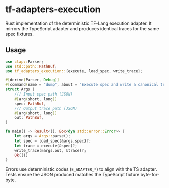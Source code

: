# tf-adapters-execution

Rust implementation of the deterministic TF-Lang execution adapter. It mirrors the TypeScript adapter and produces identical traces for the same spec fixtures.

## Usage

```rust
use clap::Parser;
use std::path::PathBuf;
use tf_adapters_execution::{execute, load_spec, write_trace};

#[derive(Parser, Debug)]
#[command(name = "dump", about = "Execute spec and write a canonical trace")]
struct Args {
    /// Input spec path (JSON)
    #[arg(short, long)]
    spec: PathBuf,
    /// Output trace path (JSON)
    #[arg(short, long)]
    out: PathBuf,
}

fn main() -> Result<(), Box<dyn std::error::Error>> {
    let args = Args::parse();
    let spec = load_spec(&args.spec)?;
    let trace = execute(&spec)?;
    write_trace(&args.out, &trace)?;
    Ok(())
}
```

Errors use deterministic codes (`E_ADAPTER_*`) to align with the TS adapter. Tests ensure the JSON produced matches the TypeScript fixture byte-for-byte.
